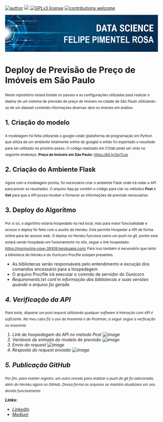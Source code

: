 
[![author](https://img.shields.io/badge/author-FelipeRosa-red.svg)](https://www.linkedin.com/in/felipe-pimentel-rosa-19975b10b/) [![](https://img.shields.io/badge/python-3.7+-blue.svg)](https://www.python.org/downloads/release/python-365/) [![GPLv3 license](https://img.shields.io/badge/License-GPLv3-blue.svg)](http://perso.crans.org/besson/LICENSE.html) [![contributions welcome](https://img.shields.io/badge/contributions-welcome-brightgreen.svg?style=flat)](https://github.com/carlosfab/data_science/issues)

<p align="center">
  <img src="banner_FPR.png" >
</p>

# Deploy de Previsão de Preço de Imóveis em São Paulo
<sub>Neste repositório estará listado os passos e as configurações utilizadas para realizar o deploy de um sistema de previsão de preço de imóveis na cidade de São Paulo utiilizando-se de um dataset contendo nformações diversas sbre os imóveis em análise.</sub>

## 1. Criação do modelo
<sub>A modelagem foi feita utilizando o google colab (plataforma de programação em Python que utiliza de um ambiente totalmente online do google) e então foi exportado o resultado para ser utilizado no próximo passo. O código realizado em COlab pode ser visto no seguinte endereço: **Preço de Imóveis em São Paulo:** https://bit.ly/3xiTLvo</sub>

## 2. Criação do Ambiente Flask
<sub>Agora com a modelagem pronta, foi necessário criar o ambiente Flask onde irá rodar a API para prover os resultados. O arquivo App.py contém o código para ciar os métodos <b>Post</b> e <b>Get</b> para que a API possa receber e fornecer as informações de previsão necessárias</sub>

## 3. Deploy do Algorítmo
<sub>Por si só, o algoritmo estaria hospedado na red local, mas para maior funcioalidade e acesso o deploy foi feito com o auxílio do Heroku. Este permite Hospedar a API de forma online para ter acesso web. O deploy no Heroku funciona como um push no git, porém este estará sendo hospdado em funionamento no site, segue o link hospedado: https://murmuring-cove-39309.herokuapp.com/</sub>
<sub>Para isso também é necessário que tanto a biblioteca do Heroku e do Gunicorn Procfile estejam presentes.
* As bibliotecas serão responsáveis pelo entendimento e excução dos comandos encessário para a hospedagem
* O arquivo Procfile irá executar o comndo de servidor do Gunicorn
* <i>Requirements.txt</s> cont´m informação das bibliotecas e suas versões quando o arquivo foi gerado</sub>

## 4. Verificação da API
<sub>Para teste, disparar um post request utilizando qualquer software d interação com API é suficiente. No meu caso fiz o uso do Insomnia e do Postman, a seguir segue a verficação no Insomnia:
  1) Link de hospedagem da API no método Post
![image](https://user-images.githubusercontent.com/80067455/121823087-5723b880-cc79-11eb-9b8e-57a0b0da54ab.png)
  2) Variáveis de entrada do modelo de previsão
![image](https://user-images.githubusercontent.com/80067455/121823143-a23dcb80-cc79-11eb-857b-c186eea56abd.png)
  3) Envio do request
![image](https://user-images.githubusercontent.com/80067455/121823181-dc0ed200-cc79-11eb-973e-62132322b336.png)
  4) Resposta do request enviado
![image](https://user-images.githubusercontent.com/80067455/121823210-1c6e5000-cc7a-11eb-93ac-b0fd535c493d.png)
</sub>

## 5. Publicação GitHub
<sub>Por fim, para manter registro, um outro remote para realizar o push do git foi adicionado, além do Heroku agora no GitHub. Dessa forma os arquivos se mantém atualizaos em seu devido funcioamento</sub>

**Links:**
* [LinkedIn](https://www.linkedin.com/in/felipe-pimentel-rosa-19975b10b/)
* [Medium](https://medium.com/@felipepimentelrosa)


